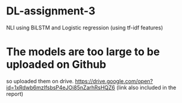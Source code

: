 # DL-assignment-3
NLI using BiLSTM and Logistic regression (using tf-idf features)

# The models are too large to be uploaded on Github
so uploaded them on drive. https://drive.google.com/open?id=1xRdwb6mzIfsbsP4eJOi85nZarhRsHQZ6 (link also included in the report)
